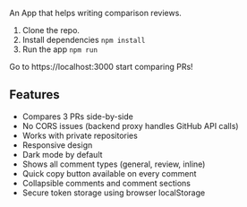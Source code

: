 An App that helps writing comparison reviews.

1. Clone the repo.
2. Install dependencies `npm install`
3. Run the app `npm run`

Go to https://localhost:3000 start comparing PRs!

## Features

- Compares 3 PRs side-by-side
- No CORS issues (backend proxy handles GitHub API calls)
- Works with private repositories
- Responsive design
- Dark mode by default
- Shows all comment types (general, review, inline)  
- Quick copy button available on every comment
- Collapsible comments and comment sections
- Secure token storage using browser localStorage